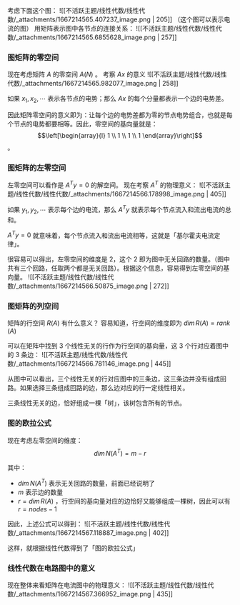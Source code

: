 考虑下面这个图：
![[不活跃主题/线性代数/线性代数/_attachments/1667214565.407237_image.png | 205]]
（这个图可以表示电流的图）
用矩阵表示图中各节点的连接关系：
![[不活跃主题/线性代数/线性代数/_attachments/1667214565.6855628_image.png | 257]]


### 图矩阵的零空间
现在考虑矩阵 $A$  的零空间 $A(N)$ 。
考察 $Ax$  的意义
![[不活跃主题/线性代数/线性代数/_attachments/1667214565.982077_image.png | 258]]

如果 $x_1, x_2, \cdots$  表示各节点的电势；那么 $Ax$  的每个分量都表示一个边的电势差。
 
因此矩阵零空间的意义即为：让每个边的电势差都为零的节点电势组合，也就是每个节点的电势都要相等。因此，零空间的基向量就是：$$\left[\begin{array}{l}
1 \\
1 \\
1 \\
1
\end{array}\right]$$ 。


### 图矩阵的左零空间
左零空间可以看作是 $A^T y = 0$  的解空间。
现在考察 $A^T$  的物理意义：
![[不活跃主题/线性代数/线性代数/_attachments/1667214566.178998_image.png | 405]]

如果 $y_1, y_2, \cdots$  表示每个边的电流，那么 $A^T y$  就表示每个节点流入和流出电流的总和。

$A^T y = 0$  就意味着，每个节点流入和流出电流相等，这就是「基尔霍夫电流定律」。

很容易可以得出，左零空间的维度是 2，这个 2 即为图中无关回路的数量。（图中共有三个回路，任取两个都是无关回路）。根据这个信息，容易得到左零空间的基向量。
![[不活跃主题/线性代数/线性代数/_attachments/1667214566.50875_image.png | 272]]

### 图矩阵的列空间
矩阵的行空间 $R(A)$  有什么意义？
容易知道，行空间的维度即为 $dim \, R(A) = rank \, (A)$ 

可以在矩阵中找到 3 个线性无关的行作为行空间的基向量，这 3 个行对应着图中的 3 条边：
![[不活跃主题/线性代数/线性代数/_attachments/1667214566.781146_image.png | 445]]

从图中可以看出，三个线性无关的行对应图中的三条边，这三条边并没有组成回路。如果选择三条组成回路的边，那么边对应的行一定线性相关。

三条线性无关的边，恰好组成一棵「树」，该树包含所有的节点。


### 图的欧拉公式
现在考虑左零空间的维度：
$$dim\, N(A^T) = m - r$$

其中：

- $dim\, N(A^T)$  表示无关回路的数量，前面已经说明了
- $m$  表示边的数量
- $r = dim\, R(A)$ ，行空间的基向量对应的边恰好又能够组成一棵树，因此可以有 $r = nodes - 1$ 

因此，上述公式可以得到：
![[不活跃主题/线性代数/线性代数/_attachments/1667214567.118887_image.png | 402]]

这样，就根据线性代数得到了「图的欧拉公式」


### 线性代数在电路图中的意义
现在整体来看矩阵在电流图中的物理意义：
![[不活跃主题/线性代数/线性代数/_attachments/1667214567.366952_image.png | 435]]


